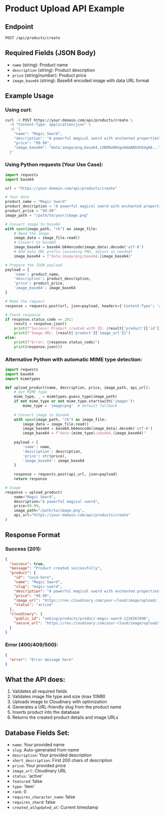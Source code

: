 # Product Upload API Example

## Endpoint
`POST /api/products/create`

## Required Fields (JSON Body)
- `name` (string): Product name
- `description` (string): Product description  
- `price` (string/number): Product price
- `image_base64` (string): Base64 encoded image with data URL format

## Example Usage

### Using curl:
```bash
curl -X POST https://your-domain.com/api/products/create \
  -H "Content-Type: application/json" \
  -d '{
    "name": "Magic Sword",
    "description": "A powerful magical sword with enchanted properties",
    "price": "99.99",
    "image_base64": "data:image/png;base64,iVBORw0KGgoAAAANSUhEUgAA..."
  }'
```

### Using Python requests (Your Use Case):
```python
import requests
import base64

url = "https://your-domain.com/api/products/create"

# Your data
product_name = "Magic Sword"
product_description = "A powerful magical sword with enchanted properties"
product_price = "99.99"
image_path = "/path/to/your/image.png"

# Convert image to base64
with open(image_path, "rb") as image_file:
    # Read the image
    image_data = image_file.read()
    # Convert to base64
    image_base64 = base64.b64encode(image_data).decode('utf-8')
    # Add data URL prefix (assuming PNG, adjust as needed)
    image_base64 = f"data:image/png;base64,{image_base64}"

# Prepare the JSON payload
payload = {
    'name': product_name,
    'description': product_description,
    'price': product_price,
    'image_base64': image_base64
}

# Make the request
response = requests.post(url, json=payload, headers={'Content-Type': 'application/json'})

# Check response
if response.status_code == 201:
    result = response.json()
    print(f"Success! Product created with ID: {result['product']['id']}")
    print(f"Image URL: {result['product']['image_url']}")
else:
    print(f"Error: {response.status_code}")
    print(response.json())
```

### Alternative Python with automatic MIME type detection:
```python
import requests
import base64
import mimetypes

def upload_product(name, description, price, image_path, api_url):
    # Get MIME type
    mime_type, _ = mimetypes.guess_type(image_path)
    if not mime_type or not mime_type.startswith('image/'):
        mime_type = 'image/png'  # default fallback
    
    # Convert image to base64
    with open(image_path, "rb") as image_file:
        image_data = image_file.read()
        image_base64 = base64.b64encode(image_data).decode('utf-8')
        image_base64 = f"data:{mime_type};base64,{image_base64}"
    
    payload = {
        'name': name,
        'description': description,
        'price': str(price),
        'image_base64': image_base64
    }
    
    response = requests.post(api_url, json=payload)
    return response

# Usage
response = upload_product(
    name="Magic Sword",
    description="A powerful magical sword",
    price=99.99,
    image_path="/path/to/image.png",
    api_url="https://your-domain.com/api/products/create"
)
```

## Response Format

### Success (201):
```json
{
  "success": true,
  "message": "Product created successfully",
  "product": {
    "id": "uuid-here",
    "name": "Magic Sword",
    "slug": "magic-sword",
    "description": "A powerful magical sword with enchanted properties",
    "price": "99.99",
    "image_url": "https://res.cloudinary.com/your-cloud/image/upload/...",
    "status": "active"
  },
  "cloudinary": {
    "public_id": "uoking/products/product-magic-sword-1234567890",
    "secure_url": "https://res.cloudinary.com/your-cloud/image/upload/..."
  }
}
```

### Error (400/409/500):
```json
{
  "error": "Error message here"
}
```

## What the API does:
1. Validates all required fields
2. Validates image file type and size (max 10MB)
3. Uploads image to Cloudinary with optimization
4. Generates a URL-friendly slug from the product name
5. Inserts product into the database
6. Returns the created product details and image URLs

## Database Fields Set:
- `name`: Your provided name
- `slug`: Auto-generated from name
- `description`: Your provided description
- `short_description`: First 200 chars of description
- `price`: Your provided price
- `image_url`: Cloudinary URL
- `status`: 'active'
- `featured`: false
- `type`: 'item'
- `rank`: 0
- `requires_character_name`: false
- `requires_shard`: false
- `created_at`/`updated_at`: Current timestamp
